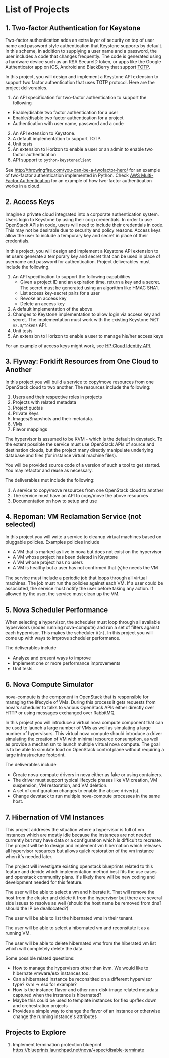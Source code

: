 # List of Projects

## 1. Two-factor Authentication for Keystone

Two-factor authentication adds an extra layer of security on top of user name
and password style authentication that Keystone supports by default. In this
scheme, in addition to supplying a user name and a password,
the user includes a code that changes frequently. The code is generated using
 a hardware device such as an RSA SecureID token, or apps like the Google
 Authenticator app on iOS, Android and BlackBerry that support
[TOTP](http://tools.ietf.org/html/rfc6238).

In this project, you will design and implement a Keystone API extension to
support two factor authentication that uses TOTP protocol. Here
are the project deliverables.

1. An API specification for two-factor authentication to support the following
  * Enable/disable two factor authentication for a user
  * Enable/disable two factor authentication for a project
  * Authentication with user name, password and a code
2. An API extension to Keystone.
3. A default implementation to support TOTP.
3. Unit tests
4. An extension to Horizon to enable a user or an admin to enable two
factor authentication
4. API support to `python-keystoneclient`

See http://throwingfire.com/you-can-be-a-twofactor-hero/ for an
example of two-factor authentication implemented in Python. Check
[AWS Multi-Factor Authentication](http://aws.amazon.com/iam/details/mfa/) for
 an example of how two-factor authentication works in a cloud.

## 2. Access Keys

Imagine a private cloud integrated into a corporate authentication system. 
Users login to Keystone by using their corp credentials. In order to
use OpenStack APIs in code, users will need to include their credentials in
code. This may not be desirable due to security and policy reasons. Access 
keys allow the user to include a temporary key and secret in place of their 
credentials.

In this project, you will design and implement a Keystone API extension to
let users generate a temporary key and secret that can be used in place of
username and password for authentication. Project deliverables must include
the following.

1. An API specification to support the following capabilities
   * Given a project ID and an expiration time, return a key and a secret.
   The secret must be generated using an algorithm like HMAC SHA1.
   * List access key-secret pairs for a user
   * Revoke an access key
   * Delete an access key
2. A default implementation of the above
3. Changes to Keystone implementation to allow login via access key and secret. 
   The implementation must work with the existing Keystone `POST v2.0/tokens` API.
4. Unit tests
5. An extension to Horizon to enable a user to manage his/her access keys

For an example of access keys might work, see
[HP Cloud Identity API](http://docs.hpcloud.com/api/identity).

## 3. Flyway: Forklift Resources from One Cloud to Another

In this project you will build a service to copy/move resources from one OpenStack 
cloud to two another. The resources include the following:

1. Users and their respective roles in projects
2. Projects with related metadata
3. Project quotas
4. Private Keys
5. Images/Snapshots and their metadata.
6. VMs
7. Flavor mappings

The hypervisor is assumed to be KVM - which is the default in devstack. To
the extent possible the service must use OpenStack APIs of source and
destination clouds, but the project many directly manipulate underlying
database and files (for instance virtual machine files).

You will be provided source code of a version of such a tool to get started.
You may refactor and reuse as necessary.

The deliverables mut include the following:

1. A service to copy/move resources from one OpenStack cloud to another
2. The service must have an API to copy/move the above resources
3. Documentation on how to setup and use

## 4. Repoman: VM Reclamation Service (not selected)

In this project you will write a service to cleanup virtual machines based on
 pluggable policies. Examples policies include

- A VM that is marked as live in nova but does not exist on the hypervisor
- A VM whose project has been deleted in Keystone
- A VM whose project has no users
- A VM is healthy but a user has not confirmed that (s)he needs the VM

The service must include a periodic job that loops through all virtual
machines. The job must run the policies against each VM. If a user could be
associated, the service must notify the user before taking any action. If
allowed by the user, the service must clean up the VM.

## 5. Nova Scheduler Performance

When selecting a hypervisor, the scheduler must loop through all
available hypervisors (nodes running nova-compute) and run a set of
filters against each hypervisor. This makes the scheduler `O(n)`. In this
project you will come up with ways to improve scheduler performance.

The deliverables include

- Analyze and present ways to improve
- Implement one or more performance improvements
- Unit tests


## 6. Nova Compute Simulator

nova-compute is the component in OpenStack that is responsible for managing 
the lifecycle of VMs. During this process it gets requests from nova's 
scheduler to talks to various OpenStack APIs either directly over HTTP or 
using messages exchanged over RabbitMQ. 

In this project you will introduce a virtual nova compute component that can 
be used to launch a large number of VMs as well as simulating a large number 
of hypervisors. This virtual nova compute should introduce a driver simulating 
the creation of VM with minimal resource consumption, as well as provide a 
mechanism to launch multiple virtual nova compute. The goal is to be able 
to simulate load on OpenStack control plane without requiring a large 
infrastructure footprint.

The deliverables include

- Create nova-compute drivers in nova either as fake or using containers.
- The driver must support typical lifecycle phases like VM creation, VM 
  suspension, VM restoration, and VM deletion.
- A set of configuration changes to enable the above driver(s).
- Change devstack to run multiple nova-compute processes in the same host.


## 7. Hibernation of VM Instances

This project addreses the situation where a hypervisor is full of vm instances which are mostly idle because the instances are not needed currently but may have data or a configuration which is difficult to recreate.  The project will be to design and implement vm hibernation which releases all hypervisor resources but allows quick restoration of the vm instance when it's needed later.

The project will investigate existing openstack blueprints related to this feature and decide which implementation method best fits the use cases and openstack community plans.  It's likely there will be new coding and development needed for this feature.

The user will be able to select a vm and hiberate it.  That will remove the host from the cluster and delete it from the hypervisor but there are several side issues to resolve as well (should the host name be removed from dns? should the IP be deallocated?)

The user will be able to list the hibernated vms in their tenant.

The user will be able to select a hibernated vm and reconsitute it as a running VM.  

The user will be able to delete hibernated vms from the hiberated vm list which will completely delete the data.

Some possible related questions:
  * How to manage the hypervisors other than kvm.  We would like to hibernate vmware/esx instances too.
  * Can a hibernated instance be reconsitited on a different hypervisor type?  kvm -> esx for example?
  * How is the instance flavor and other non-disk-image related metadata captured when the instance is hibernated?
  * Maybe this could be used to template instances for flex up/flex down and orchestration projects
  * Provides a simple way to change the flavor of an instance or otherwise change the running instance's attributes


## Projects to Explore

1. Implement termination protection blueprint
   https://blueprints.launchpad.net/nova/+spec/disable-terminate



